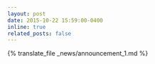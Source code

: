 ```yaml
---
layout: post
date: 2015-10-22 15:59:00-0400
inline: true
related_posts: false
---
```


{% translate_file _news/announcement_1.md %}
